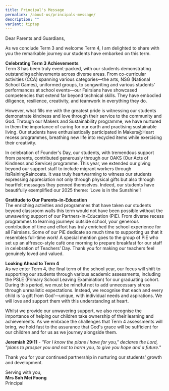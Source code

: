 ```yaml
---
title: Principal's Message
permalink: /about-us/principals-message/
description: ""
variant: tiptap
---
```

<p>Dear Parents and Guardians,</p>
<p>As we conclude Term 3 and welcome Term 4, I am delighted to share with
you the remarkable journey our students have embarked on this term.</p>
<p><strong>Celebrating Term 3 Achievements</strong>
<br>Term 3 has been truly event-packed, with our students demonstrating outstanding
achievements across diverse areas. From co-curricular activities (CCA)
spanning various categories—the arts, NSG (National School Games), uniformed
groups, to songwriting and various students’ performances at school events—our
Fairsians have showcased competencies that extend far beyond technical
skills. They have embodied diligence, resilience, creativity, and teamwork
in everything they do.</p>
<p>However, what fills me with the greatest pride is witnessing our students
demonstrate kindness and love through their service to the community and
God. Through our Makers and Sustainability programme, we have nurtured
in them the importance of caring for our earth and practising sustainable
living. Our students have enthusiastically participated in Makers@Heart
recess programmes, breathing new life into recycled items while exercising
their creativity.</p>
<p>In celebration of Founder's Day, our students, with tremendous support
from parents, contributed generously through our OAKS (Our Acts of Kindness
and Service) programme. This year, we extended our giving beyond our support
staff to include migrant workers through ItsRainingRaincoats. It was truly
heartwarming to witness our students expressing appreciation not only through
physical gifts but also through heartfelt messages they penned themselves.
Indeed, our students have beautifully exemplified our 2025 theme: ‘Love
is in the Sunshine’!</p>
<p><strong>Gratitude to Our Parents-in-Education</strong>
<br>The enriching activities and programmes that have taken our students beyond
classroom walls this term would not have been possible without the unwavering
support of our Partners-in-Education (PiE). From diverse recess programmes
to learning journeys outside school, your generous contribution of time
and effort has truly enriched the school experience for all Fairsians.
Some of our PiE dedicate so much time to supporting us that it resembles
full-time work! A special mention goes to the group of PiE who set up an
alfresco-style café one morning to prepare breakfast for our staff in celebration
of Teachers’ Day. Thank you for making our teachers feel genuinely loved
and valued.</p>
<p><strong>Looking Ahead to Term 4</strong>
<br>As we enter Term 4, the final term of the school year, our focus will
shift to supporting our students through various academic assessments,
including the PSLE (Primary School Leaving Examination) for our graduating
cohort. During this period, we must be mindful not to add unnecessary stress
through unrealistic expectations. Instead, we recognise that each and every
child is ‘a gift from God’—unique, with individual needs and aspirations.
We will love and support them with this understanding at heart.</p>
<p>Whilst we provide our unwavering support, we also recognise the importance
of helping our children take ownership of their learning and achievements.
As we embrace the challenges that Term 4 assessments will bring, we hold
fast to the assurance that God's grace will be sufficient for our children
and for us as we journey alongside them.</p>
<p><strong>Jeremiah 29:11</strong> - <em>"For I know the plans I have for you," declares the Lord, "plans to prosper you and not to harm you, to give you hope and a future."</em>
</p>
<p>Thank you for your continued partnership in nurturing our students' growth
and development.</p>
<p>Serving with you,
<br><strong>Mrs Soh Mei Foong</strong>
<br>Principal</p>
<p></p>
